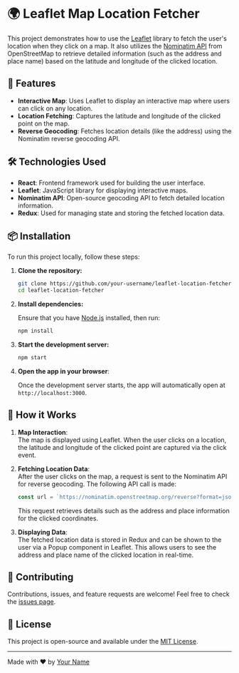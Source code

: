 # 🌍 Leaflet Map Location Fetcher

This project demonstrates how to use the [Leaflet](https://leafletjs.com/) library to fetch the user's location when they click on a map. It also utilizes the [Nominatim API](https://nominatim.org/) from OpenStreetMap to retrieve detailed information (such as the address and place name) based on the latitude and longitude of the clicked location.

## 🚀 Features

- **Interactive Map**: Uses Leaflet to display an interactive map where users can click on any location.
- **Location Fetching**: Captures the latitude and longitude of the clicked point on the map.
- **Reverse Geocoding**: Fetches location details (like the address) using the Nominatim reverse geocoding API.
  
## 🛠️ Technologies Used

- **React**: Frontend framework used for building the user interface.
- **Leaflet**: JavaScript library for displaying interactive maps.
- **Nominatim API**: Open-source geocoding API to fetch detailed location information.
- **Redux**: Used for managing state and storing the fetched location data.

## 📦 Installation

To run this project locally, follow these steps:

1. **Clone the repository:**

    ```bash
    git clone https://github.com/your-username/leaflet-location-fetcher.git
    cd leaflet-location-fetcher
    ```

2. **Install dependencies:**

   Ensure that you have [Node.js](https://nodejs.org/) installed, then run:

    ```bash
    npm install
    ```

3. **Start the development server:**

    ```bash
    npm start
    ```

4. **Open the app in your browser**:

   Once the development server starts, the app will automatically open at `http://localhost:3000`.

## 🌟 How it Works

1. **Map Interaction**:  
   The map is displayed using Leaflet. When the user clicks on a location, the latitude and longitude of the clicked point are captured via the click event.

2. **Fetching Location Data**:  
   After the user clicks on the map, a request is sent to the Nominatim API for reverse geocoding. The following API call is made:

    ```javascript
    const url = `https://nominatim.openstreetmap.org/reverse?format=jsonv2&lat=${lat}&lon=${lon}`;
    ```

   This request retrieves details such as the address and place information for the clicked coordinates.

3. **Displaying Data**:  
   The fetched location data is stored in Redux and can be shown to the user via a Popup component in Leaflet. This allows users to see the address and place name of the clicked location in real-time.

## 🤝 Contributing

Contributions, issues, and feature requests are welcome! Feel free to check the [issues page](https://github.com/sayand-ak/react-leaflet).

## 📄 License

This project is open-source and available under the [MIT License](https://opensource.org/licenses/MIT).

---

Made with ❤️ by [Your Name](https://github.com/sayand-ak)
